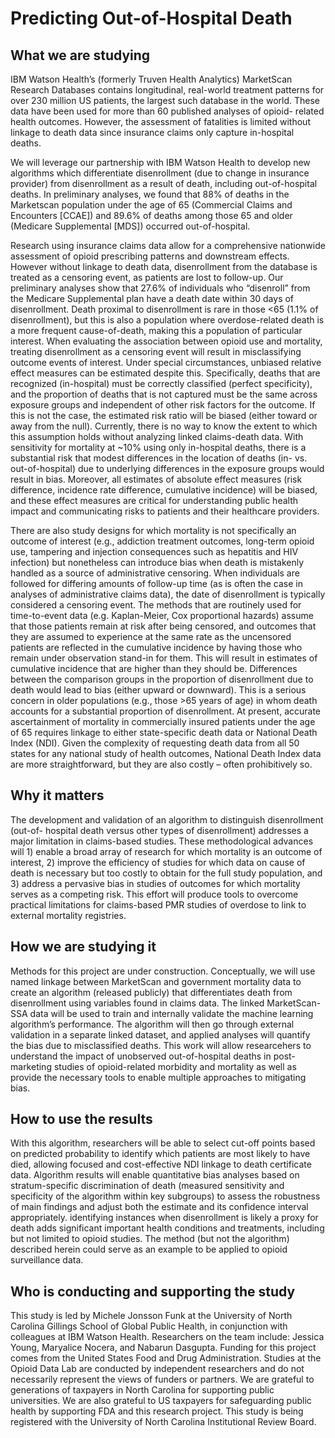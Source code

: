 # Predicting Out-of-Hospital Death

## What we are studying
IBM Watson Health’s (formerly Truven Health Analytics) MarketScan Research Databases contains longitudinal, real-world treatment patterns for over 230 million US patients, the largest such database in the world. These data have been used for more than 60 published analyses of opioid- related health outcomes. However, the assessment of fatalities is limited without linkage to death data since insurance claims only capture in-hospital deaths.

We will leverage our partnership with IBM Watson Health to develop new algorithms which differentiate disenrollment (due to change in insurance provider) from disenrollment as a result of death, including out-of-hospital deaths. In preliminary analyses, we found that 88% of deaths in the Marketscan population under the age of 65 (Commercial Claims and Encounters [CCAE]) and 89.6% of deaths among those 65 and older (Medicare Supplemental [MDS]) occurred out-of-hospital.

Research using insurance claims data allow for a comprehensive nationwide assessment of opioid prescribing patterns and downstream effects. However without linkage to death data, disenrollment from the database is treated as a censoring event, as patients are lost to follow-up. Our preliminary analyses show that 27.6% of individuals who “disenroll” from the Medicare Supplemental plan have a death date within 30 days of disenrollment. Death proximal to disenrollment is rare in those <65 (1.1% of disenrollment), but this is also a population where overdose-related death is a more frequent cause-of-death, making this a population of particular interest. When evaluating the association between opioid use and mortality, treating disenrollment as a censoring event will result in misclassifying outcome events of interest. Under special circumstances, unbiased relative effect measures can be estimated despite this. Specifically, deaths that are recognized (in-hospital) must be correctly classified (perfect specificity), and the proportion of deaths that is not captured must be the same across exposure groups and independent of other risk factors for the outcome. If this is not the case, the estimated risk ratio will be biased (either toward or away from the null). Currently, there is no way to know the extent to which this assumption holds without analyzing linked claims-death data. With sensitivity for mortality at ~10% using only in-hospital deaths, there is a substantial risk that modest differences in the location of deaths (in- vs. out-of-hospital) due to underlying differences in the exposure groups would result in bias. Moreover, all estimates of absolute effect measures (risk difference, incidence rate difference, cumulative incidence) will be biased, and these effect measures are critical for understanding public health impact and communicating risks to patients and their healthcare providers.

There are also study designs for which mortality is not specifically an outcome of interest (e.g., addiction treatment outcomes, long-term opioid use, tampering and injection consequences such as hepatitis and HIV infection) but nonetheless can introduce bias when death is mistakenly handled as a source of administrative censoring. When individuals are followed for differing amounts of follow-up time (as is often the case in analyses of administrative claims data), the date of disenrollment is typically considered a censoring event. The methods that are routinely used for time-to-event data (e.g. Kaplan-Meier, Cox proportional hazards) assume that those patients remain at risk after being censored, and outcomes that they are assumed to experience at the same rate as the uncensored patients are reflected in the cumulative incidence by having those who remain under observation stand-in for them. This will result in estimates of cumulative incidence that are higher than they should be. Differences between the comparison groups in the proportion of disenrollment due to death would lead to bias (either upward or downward). This is a serious concern in older populations (e.g., those >65 years of age) in whom death accounts for a substantial proportion of disenrollment. At present, accurate ascertainment of mortality in commercially insured patients under the age of 65 requires linkage to either state-specific death data or National Death Index (NDI). Given the complexity of requesting death data from all 50 states for any national study of health outcomes, National Death Index data are more straightforward, but they are also costly – often prohibitively so. 

## Why it matters
The development and validation of an algorithm to distinguish disenrollment (out-of- hospital death versus other types of disenrollment) addresses a major limitation in claims-based studies. These methodological advances will 1) enable a broad array of research for which mortality is an outcome of interest, 2) improve the efficiency of studies for which data on cause of death is necessary but too costly to obtain for the full study population, and 3) address a pervasive bias in studies of outcomes for which mortality serves as a competing risk. This effort will produce tools to overcome practical limitations for claims-based PMR studies of overdose to link to external mortality registries.

## How we are studying it 
Methods for this project are under construction. Conceptually, we will use named linkage between MarketScan and government mortality data to create an algorithm (released publicly) that differentiates death from disenrollment using variables found in claims data. The linked MarketScan-SSA data will be used to train and internally validate the machine learning algorithm’s performance. The algorithm will then go through external validation in a separate linked dataset, and applied analyses will quantify the bias due to misclassified deaths. This work will allow researcehers to understand the impact of unobserved out-of-hospital deaths in post-marketing studies of opioid-related morbidity and mortality as well as provide the necessary tools to enable multiple approaches to mitigating bias.

## How to use the results
With this algorithm, researchers will be able to select cut-off points based on predicted probability to identify which patients are most likely to have died, allowing focused and cost-effective NDI linkage to death certificate data. Algorithm results will enable quantitative bias analyses based on stratum-specific discrimination of death (measured sensitivity and specificity of the algorithm within key subgroups) to assess the robustness of main findings and adjust both the estimate and its confidence interval appropriately. identifying instances when disenrollment is likely a proxy for death adds significant important health conditions and treatments, including but not limited to opioid studies. The method (but not the algorithm) described herein could serve as an example to be applied to opioid surveillance data. 

## Who is conducting and supporting  the study
This study is led by Michele Jonsson Funk at the University of North Carolina Gillings School of Global Public Health, in conjunction with colleagues at IBM Watson Health. Researchers on the team include: Jessica Young, Maryalice Nocera, and Nabarun Dasgupta. Funding for this project comes from the United States Food and Drug Administration. Studies at the Opioid Data Lab are conducted by independent researchers and do not necessarily represent the views of funders or partners. We are grateful to generations of taxpayers in North Carolina for supporting public universities. We are also grateful to US taxpayers for safeguarding public health by supporting FDA and this research project. This study is being registered with the University of North Carolina Institutional Review Board. 
